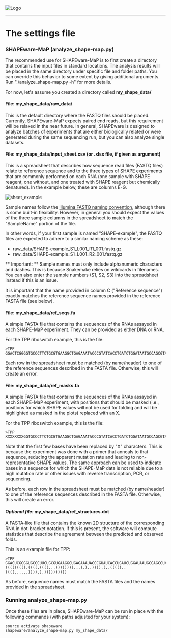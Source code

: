 ![Logo](../img/SHAPEware-logo.png)

***
# The settings file

### SHAPEware-MaP (analyze_shape-map.py)

The recommended use for SHAPEware-MaP is to first create a directory that contains the input files in standard locations.
The analysis results will be placed in the same directory under specific file and folder paths. You can override this 
behavior to some extent by giving additional arguments. Run "./analyze_shape-map.py -h" for more details. 

For now, let's assume you created a directory called **my_shape_data/**

#### File: my_shape_data/raw_data/

This is the default directory where the FASTQ files should be placed. Currently, SHAPEware-MaP expects paired end reads,
but this requirement will be relaxed in the near future. In general, SHAPEware is designed to analyze batches of experiments that are either
biologically related or were generated during the same sequencing run, but you can also analyze single datasets.

#### File: my_shape_data/input_sheet.csv (or .xlsx file, if given as argument)

This is a spreadsheet that describes how sequence read files (FASTQ files) relate to reference sequence and to the three types 
of SHAPE experiments that are commonly performed on each RNA (one sample with SHAPE reagent, one without, and one
treated with SHAPE reagent but chemically denatured). In the example below, these are columns E-G.

![sheet_example](../img/input_sheet_example.png)

Sample names follow the [Illumina FASTQ naming convention](https://support.illumina.com/help/BaseSpace_OLH_009008/Content/Source/Informatics/BS/NamingConvention_FASTQ-files-swBS.htm),
although there is some built-in flexibility. However, in general you should expect the values of the three sample columns in the spreadsheet to match the "SampleName" portion of the file.

In other words, if your first sample is named "SHAPE-example", the FASTQ files are expected to adhere to a similar naming scheme as these:
- raw_data/SHAPE-example_S1_L001_R1_001.fastq.gz
- raw_data/SHAPE-example_S1_L001_R2_001.fastq.gz

** Important: ** Sample names must only include alphanumeric characters and dashes. This is because Snakemake relies
on wildcards in filenames. You can also enter the sample numbers (S1, S2, S3) into the spreadsheet instead if this is an issue.

It is important that the name provided in column C ("Reference sequence") exactly matches the reference sequence names provided 
in the reference FASTA file (see below).

#### File: my_shape_data/ref_seqs.fa

A simple FASTA file that contains the sequences of the RNAs assayed in each SHAPE-MaP experiment. They can be provided as either DNA or RNA.

For the TPP riboswitch example, this is the file:

	>TPP
	GGACTCGGGGTGCCCTTCTGCGTGAAGGCTGAGAAATACCCGTATCACCTGATCTGGATAATGCCAGCGTAGGGAAGTTC

Each row in the spreadsheet must be matched (by name/header) to one of the reference sequences described in the FASTA file.
Otherwise, this will create an error.

#### File: my_shape_data/ref_masks.fa

A simple FASTA file that contains the sequences of the RNAs assayed in each SHAPE-MaP experiment, with positions that should
be masked (i.e., positions for which SHAPE values will not be used for folding and will be highlighted as masked in the plots)
replaced with an X.

For the TPP riboswitch example, this is the file:

	>TPP
	XXXXXXXXGGTGCCCTTCTGCGTGAAGGCTGAGAAATACCCGTATCACCTGATCTGGATAATGCCAGCGTAGGGAAGTTC

Note that the first few bases have been replaced by "X" characters. This is because the experiment was done with a primer
that anneals to that sequence, reducing the apparent mutation rate and leading to non-representative SHAPE values. 
The same approach can be used to indicate bases in 
a sequence for which the SHAPE-MaP data is not reliable due to a high mutation rate or other issues with reverse transcription,
PCR, or sequencing. 

As before, each row in the spreadsheet must be matched (by name/header) to one of the reference sequences described in the FASTA file.
Otherwise, this will create an error.

#### _Optional file:_ my_shape_data/ref_structures.dot

A FASTA-like file that contains the known 2D structure of the corresponding RNA in dot-bracket notation. If this is present,
the software will compute statistics that describe the agreement between the predicted and observed folds.

This is an example file for TPP:

	>TPP
	GGACUCGGGGUGCCCUUCUGCGUGAAGGCUGAGAAAUACCCGUAUCACCUGAUCUGGAUAAUGCCAGCGUAGGGAAGUUC
	(((((((((.((((.((((...)))))))(...).)..)))).(..(((((..((((......)))).).))))))))))

As before, sequence names must match the FASTA files and the names provided in the spreadsheet.

### Running analyze_shape-map.py

Once these files are in place, SHAPEware-MaP can be run in place with the following commands (with paths adjusted for your system):
	
	source activate shapeware
	shapeware/analyze_shape-map.py my_shape_data/
